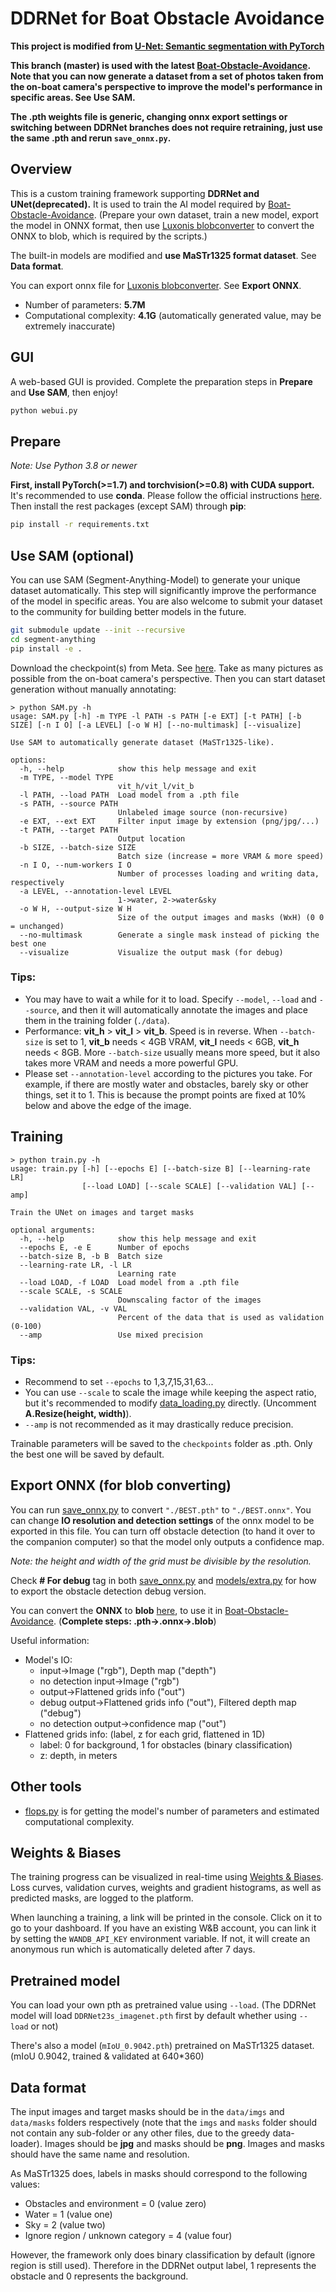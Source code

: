 # DDRNet for Boat Obstacle Avoidance
**This project is modified from [U-Net: Semantic segmentation with PyTorch](https://github.com/milesial/Pytorch-UNet)**

**This branch (master) is used with the latest [Boat-Obstacle-Avoidance](https://github.com/Chenghao-Tan/Boat-Obstacle-Avoidance). Note that you can now generate a dataset from a set of photos taken from the on-boat camera's perspective to improve the model's performance in specific areas. See Use SAM.**

**The .pth weights file is generic, changing onnx export settings or switching between DDRNet branches does not require retraining, just use the same .pth and rerun `save_onnx.py`.**


## Overview
This is a custom training framework supporting **DDRNet and UNet(deprecated).** It is used to train the AI model required by [Boat-Obstacle-Avoidance](https://github.com/Chenghao-Tan/Boat-Obstacle-Avoidance). (Prepare your own dataset, train a new model, export the model in ONNX format, then use [Luxonis blobconverter](http://blobconverter.luxonis.com/) to convert the ONNX to blob, which is required by the scripts.)

The built-in models are modified and **use MaSTr1325 format dataset**. See **Data format**.

You can export onnx file for [Luxonis blobconverter](http://blobconverter.luxonis.com/). See **Export ONNX**.

- Number of parameters: **5.7M**
- Computational complexity: **4.1G** (automatically generated value, may be extremely inaccurate)


## GUI
A web-based GUI is provided. Complete the preparation steps in **Prepare** and **Use SAM**, then enjoy!
```bash
python webui.py
```


## Prepare
*Note: Use Python 3.8 or newer*

**First, install PyTorch(>=1.7) and torchvision(>=0.8) with CUDA support.** It's recommended to use **conda**. Please follow the official instructions [here](https://pytorch.org/get-started/locally/). Then install the rest packages (except SAM) through **pip**:

```bash
pip install -r requirements.txt
```


## Use SAM (optional)
You can use SAM (Segment-Anything-Model) to generate your unique dataset automatically. This step will significantly improve the performance of the model in specific areas. You are also welcome to submit your dataset to the community for building better models in the future.

```bash
git submodule update --init --recursive
cd segment-anything
pip install -e .
```

Download the checkpoint(s) from Meta. See [here](https://github.com/facebookresearch/segment-anything#model-checkpoints). Take as many pictures as possible from the on-boat camera's perspective. Then you can start dataset generation without manually annotating:

```console
> python SAM.py -h
usage: SAM.py [-h] -m TYPE -l PATH -s PATH [-e EXT] [-t PATH] [-b SIZE] [-n I O] [-a LEVEL] [-o W H] [--no-multimask] [--visualize]

Use SAM to automatically generate dataset (MaSTr1325-like).

options:
  -h, --help            show this help message and exit
  -m TYPE, --model TYPE
                        vit_h/vit_l/vit_b
  -l PATH, --load PATH  Load model from a .pth file
  -s PATH, --source PATH
                        Unlabeled image source (non-recursive)
  -e EXT, --ext EXT     Filter input image by extension (png/jpg/...)
  -t PATH, --target PATH
                        Output location
  -b SIZE, --batch-size SIZE
                        Batch size (increase = more VRAM & more speed)
  -n I O, --num-workers I O
                        Number of processes loading and writing data, respectively
  -a LEVEL, --annotation-level LEVEL
                        1->water, 2->water&sky
  -o W H, --output-size W H
                        Size of the output images and masks (WxH) (0 0 = unchanged)
  --no-multimask        Generate a single mask instead of picking the best one
  --visualize           Visualize the output mask (for debug)
```

### Tips:
- You may have to wait a while for it to load. Specify `--model`, `--load` and `--source`, and then it will automatically annotate the images and place them in the training folder (`./data`).
- Performance: **vit_h** > **vit_l** > **vit_b**. Speed is in reverse. When `--batch-size` is set to 1, **vit_b** needs < 4GB VRAM, **vit_l** needs < 6GB, **vit_h** needs < 8GB. More `--batch-size` usually means more speed, but it also takes more VRAM and needs a more powerful GPU.
- Please set `--annotation-level` according to the pictures you take. For example, if there are mostly water and obstacles, barely sky or other things, set it to 1. This is because the prompt points are fixed at 10% below and above the edge of the image.


## Training
```console
> python train.py -h
usage: train.py [-h] [--epochs E] [--batch-size B] [--learning-rate LR]
                [--load LOAD] [--scale SCALE] [--validation VAL] [--amp]

Train the UNet on images and target masks

optional arguments:
  -h, --help            show this help message and exit
  --epochs E, -e E      Number of epochs
  --batch-size B, -b B  Batch size
  --learning-rate LR, -l LR
                        Learning rate
  --load LOAD, -f LOAD  Load model from a .pth file
  --scale SCALE, -s SCALE
                        Downscaling factor of the images
  --validation VAL, -v VAL
                        Percent of the data that is used as validation (0-100)
  --amp                 Use mixed precision
```

### Tips:
- Recommend to set `--epochs` to 1,3,7,15,31,63...
- You can use `--scale` to scale the image while keeping the aspect ratio, but it's recommended to modify [data_loading.py](https://github.com/Chenghao-Tan/DDRNet/blob/master/utils/data_loading.py) directly. (Uncomment **A.Resize(height, width)**).
- `--amp` is not recommended as it may drastically reduce precision.

Trainable parameters will be saved to the `checkpoints` folder as .pth. Only the best one will be saved by default.


## Export ONNX (for blob converting)
You can run [save_onnx.py](https://github.com/Chenghao-Tan/DDRNet/blob/master/save_onnx.py) to convert `"./BEST.pth"` to `"./BEST.onnx"`. You can change **IO resolution and detection settings** of the onnx model to be exported in this file. You can turn off obstacle detection (to hand it over to the companion computer) so that the model only outputs a confidence map.

*Note: the height and width of the grid must be divisible by the resolution.*

Check **# For debug** tag in both [save_onnx.py](https://github.com/Chenghao-Tan/DDRNet/blob/master/save_onnx.py) and [models/extra.py](https://github.com/Chenghao-Tan/DDRNet/blob/master/models/extra.py) for how to export the obstacle detection debug version.

You can convert the **ONNX** to **blob** [here](https://blobconverter.luxonis.com/), to use it in [Boat-Obstacle-Avoidance](https://github.com/Chenghao-Tan/Boat-Obstacle-Avoidance). (**Complete steps: .pth->.onnx->.blob**)

Useful information:
- Model's IO:
  - input->Image ("rgb"), Depth map ("depth")
  - no detection input->Image ("rgb")
  - output->Flattened grids info ("out")
  - debug output->Flattened grids info ("out"), Filtered depth map ("debug")
  - no detection output->confidence map ("out")
- Flattened grids info: (label, z for each grid, flattened in 1D)
  - label: 0 for background, 1 for obstacles (binary classification)
  - z: depth, in meters


## Other tools
- [flops.py](https://github.com/Chenghao-Tan/DDRNet/blob/master/flops.py) is for getting the model's number of parameters and estimated computational complexity.


## Weights & Biases
The training progress can be visualized in real-time using [Weights & Biases](https://wandb.ai/).  Loss curves, validation curves, weights and gradient histograms, as well as predicted masks, are logged to the platform.

When launching a training, a link will be printed in the console. Click on it to go to your dashboard. If you have an existing W&B account, you can link it
 by setting the `WANDB_API_KEY` environment variable. If not, it will create an anonymous run which is automatically deleted after 7 days.


## Pretrained model
You can load your own pth as pretrained value using `--load`. (The DDRNet model will load `DDRNet23s_imagenet.pth` first by default whether using `--load` or not)

There's also a model (`mIoU_0.9042.pth`) pretrained on MaSTr1325 dataset. (mIoU 0.9042, trained & validated at 640*360)


## Data format
The input images and target masks should be in the `data/imgs` and `data/masks` folders respectively (note that the `imgs` and `masks` folder should not contain any sub-folder or any other files, due to the greedy data-loader). Images should be **jpg** and masks should be **png**. Images and masks should have the same name and resolution.

As MaSTr1325 does, labels in masks should correspond to the following values:
  - Obstacles and environment = 0 (value zero)
  - Water = 1 (value one)
  - Sky = 2 (value two)
  - Ignore region / unknown category = 4 (value four)

However, the framework only does binary classification by default (ignore region is still used).  Therefore in the DDRNet output label, 1 represents the obstacle and 0 represents the background.
